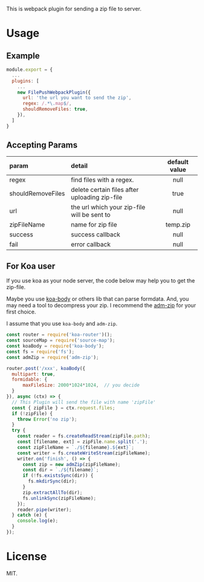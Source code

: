 This is webpack plugin for sending a zip file to server.

# Usage
## Example
```javascript
module.export = {
  ...
  plugins: [
    ...
    new FilePushWebpackPlugin({
      url: 'the url you want to send the zip',
      regex: /.*\.map$/,
      shouldRemoveFiles: true,
    }),
  ]
}
```
## Accepting Params
| param | detail | default value |
| :------------ | :------------- | :-------------: |
| regex | find files with a regex. | null |
| shouldRemoveFiles | delete certain files after uploading zip-file | true |
| url | the url which your zip-file will be sent to | null |
| zipFileName | name for zip file | temp.zip |
| success | success callback | null |
| fail | error callback | null |

## For Koa user
If you use koa as your node server, the code below may help you to get the zip-file.

Maybe you use [koa-body](https://github.com/dlau/koa-body) or others lib that can parse formdata.
And, you may need a tool to decompress your zip. I recommend the [adm-zip](https://github.com/cthackers/adm-zip) for your first choice.

I assume that you use `koa-body` and `adm-zip`.
```javascript
const router = require('koa-router')();
const sourceMap = require('source-map');
const koaBody = require('koa-body');
const fs = require('fs');
const admZip = require('adm-zip');

router.post('/xxx', koaBody({
  multipart: true,
  formidable: {
      maxFileSize: 2000*1024*1024,	// you decide
  }
}), async (ctx) => {
  // This Plugin will send the file with name 'zipFile'
  const { zipFile } = ctx.request.files;
  if (!zipFile) {
    throw Error('no zip');
  }
  try {
    const reader = fs.createReadStream(zipFile.path);
    const [filename, ext] = zipFile.name.split('.');
    const zipFileName = `./${filename}.${ext}`;
    const writer = fs.createWriteStream(zipFileName);
    writer.on('finish', () => {
      const zip = new admZip(zipFileName);
      const dir = `./${filename}`;
      if (!fs.existsSync(dir)) {
        fs.mkdirSync(dir);
      }
      zip.extractAllTo(dir);
      fs.unlinkSync(zipFileName);
    });
    reader.pipe(writer);
  } catch (e) {
    console.log(e);
  }
});
```
# License
MIT.